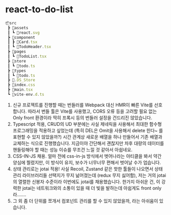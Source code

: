 # react-to-do-list


```jsx
📦src
 ┣ 📂assets
 ┃ ┗ 📜react.svg
 ┣ 📂component
 ┃ ┣ 📜Card.tsx
 ┃ ┗ 📜TodoHeader.tsx
 ┣ 📂pages
 ┃ ┗ 📜TodoList.tsx
 ┣ 📂store
 ┃ ┗ 📜todo.ts
 ┣ 📂types
 ┃ ┗ 📜todo.ts
 ┣ 📜.DS_Store
 ┣ 📜index.css
 ┣ 📜main.tsx
 ┗ 📜vite-env.d.ts
```

1.  신규 프로젝트를 진행할 때는 번들러를 Webpack 대신 HMR이 빠른 Vite를 선호합니다. 따라서 번들 툴은 Vite를 사용했고, CORS 오류 등을 고려할 필요 없는 Only front 환경이라 딱히 프록시 등의 번들러 설정을 건드리진 않았습니다.
2.  Typescript 적용, CRUD의 UD 부분에는 사실 제네릭을 사용해서 최대한 함수형 프로그래밍을 적용하고 싶었는데 (특히 DEL은 Omit을 사용해서 delete 힌다~ 를 표현할 수 있지 않았을까?) 시간 관계상 새로운 배열을 하나 만들어서 기존 배열과 교체하는 식으로 진행했습니다. 지금이야 간단해서 괜찮지만 차후 대량의 데이터를 핸들링해야 할 때는 성능 이슈를 무조건 느낄 것 같아서 아쉽네요.
3.  CSS-IN-JS 채용. 얼마 전에 css-in-js 방식에서 벗어나라는 아티클을 봐서 약간 양심에 찔렸지만, 이 방식이 유지, 보수가 너무너무 편해서 벗어날 수가 업습니다.
4.  상태 관리로는 jotai 적용! 사실 Recoil, Zustand 같은 핫한 툴들이 나오면서 상태 관리 라이브러리들 선택지가 무지 넒어졌는데 (redux 무지 싫어함), 저는 거의 jotai의 열렬한 신봉자 수준이라 이번에도 jotai를 채용했습니다. 한가지 아쉬운 건, 이 강력한 jotai는 네트워크와의 소통이 있을 때 더 빛을 발하는데 아쉽게도 front only라.......
5.  그 외 좀 더 단위를 쪼개서 컴포넌트 관리를 할 수 있지 않았을까, 라는 아쉬움이 있습니다.
